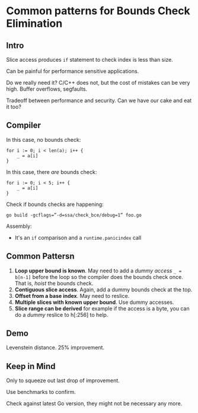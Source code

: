 # Common patterns for Bounds Check Elimination

## Intro

Slice access produces `if` statement to check index is less than size.

Can be painful for performance sensitive applications.

Do we really need it? C/C++ does not, but the cost of mistakes can be very
high. Buffer overflows, segfaults.

Tradeoff between performance and security. Can we have our cake and eat it
too?

## Compiler

In this case, no bounds check:

```
for i := 0; i < len(a); i++ {
    _ = a[i]
}
```

In this case, there _are_ bounds check:

```
for i := 0; i < 5; i++ {
    _ = a[i]
}
```

Check if bounds checks are happening:

```
go build -gcflags=”-d=ssa/check_bce/debug=1” foo.go
```

Assembly:

* It's an `if` comparison and a `runtime.panicindex` call

## Common Pattersn

1. **Loop upper bound is known**. May need to add a _dummy access_ `_ =
   b[n-1]` before the loop so the compiler does the bounds check once. That
   is, _hoist_ the bounds check.
2. **Contiguous slice access**. Again, add a dummy bounds check at the top.
3. **Offset from a base index**. May need to reslice.
4. **Multiple slices with known upper bound**. Use dummy accesses.
5. **Slice range can be derived** for example if the access is a byte, you can
   do a _dummy_ reslice to h[:256] to help.

## Demo

Levenstein distance. 25% improvement.

## Keep in Mind

Only to squeeze out last drop of improvement.

Use benchmarks to confirm.

Check against latest Go version, they might not be necessary any more.
